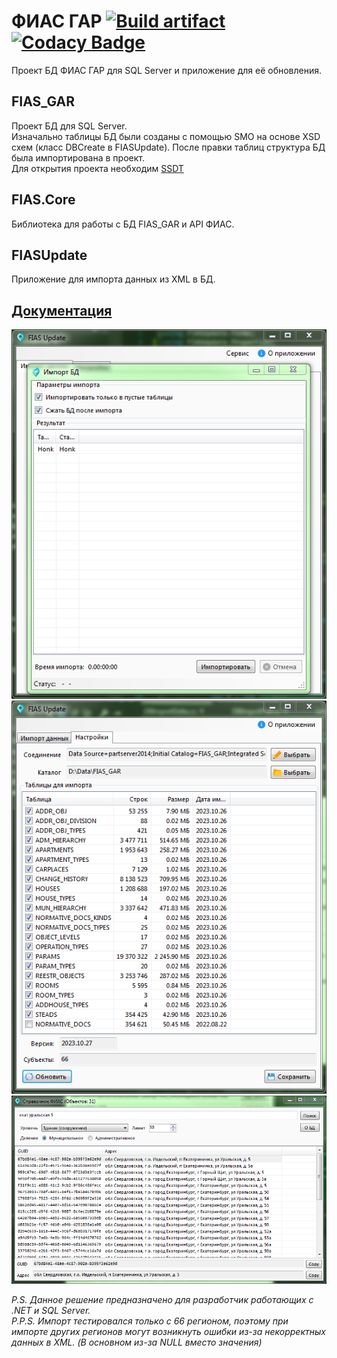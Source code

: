 # ФИАС ГАР [![Build artifact][build-src]][build-href] [![Codacy Badge][codacy-src]][codacy-href]

Проект БД ФИАС ГАР для SQL Server и приложение для её обновления.

## FIAS_GAR

Проект БД для SQL Server.  
Изначально таблицы БД были созданы с помощью SMO на основе XSD схем (класс DBCreate в FIASUpdate).
После правки таблиц  структура БД была импортирована в проект.  
Для открытия проекта необходим [SSDT](https://docs.microsoft.com/en-us/sql/ssdt/download-sql-server-data-tools-ssdt)

## FIAS.Core

Библиотека для работы с БД FIAS_GAR и API ФИАС.

## FIASUpdate

Приложение для импорта данных из XML в БД.

## [Документация](https://virenbar.github.io/FIAS_GAR/)

![Основная форма](/docs/assets/fias/import.png)
![Настройки импорта](/docs/assets/fias/settings.png)  
![Форма поиска адреса в БД](/docs/assets/fias/search.png)

*P.S. Данное решение предназначено для разработчик работающих с .NET и SQL Server.*  
*P.P.S. Импорт тестировался только с 66 регионом, поэтому при импорте других регионов могут возникнуть ошибки из-за некорректных данных в XML. (В основном из-за NULL вместо значения)*

<!-- Badges -->
[build-src]: https://img.shields.io/github/actions/workflow/status/Virenbar/FIAS_GAR/build-artifact.yml?label=Build&logo=github
[build-href]: https://github.com/Virenbar/FIAS_GAR/actions/workflows/build-artifact.yml

[codacy-src]: https://app.codacy.com/project/badge/Grade/d9c5e3f57c914aed83166e72af7ba936
[codacy-href]: https://app.codacy.com/gh/Virenbar/FIAS_GAR/dashboard?utm_source=gh&utm_medium=referral&utm_content=&utm_campaign=Badge_grade
